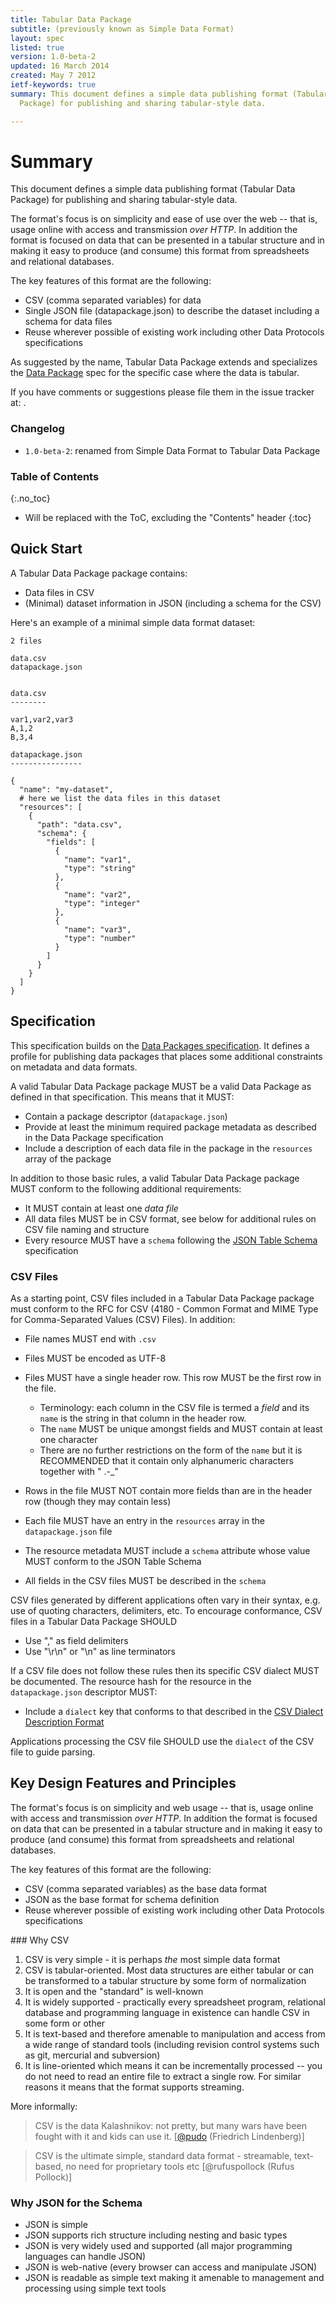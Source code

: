 ```yaml
---
title: Tabular Data Package
subtitle: (previously known as Simple Data Format)
layout: spec
listed: true
version: 1.0-beta-2
updated: 16 March 2014
created: May 7 2012
ietf-keywords: true
summary: This document defines a simple data publishing format (Tabular Data
  Package) for publishing and sharing tabular-style data.

---
```


Summary
=======

This document defines a simple data publishing format (Tabular Data
Package) for publishing and sharing tabular-style data.

The format's focus is on simplicity and ease of use over the web -- that
is, usage online with access and transmission *over HTTP*. In addition
the format is focused on data that can be presented in a tabular
structure and in making it easy to produce (and consume) this format
from spreadsheets and relational databases.

The key features of this format are the following:

-   CSV (comma separated variables) for data
-   Single JSON file (datapackage.json) to describe the dataset
    including a schema for data files
-   Reuse wherever possible of existing work including other Data
    Protocols specifications

As suggested by the name, Tabular Data Package extends and specializes the
[Data Package][dp] spec for the specific case where the data is tabular.

[dp]: ../data-packages/

<div class="alert alert-info" markdown="block">
If you have comments or suggestions please file them in the issue
tracker at: <https://github.com/dataprotocols/dataprotocols/issues>.
</div>

### Changelog

- `1.0-beta-2`: renamed from Simple Data Format to Tabular Data Package

### Table of Contents 
{:.no_toc}

* Will be replaced with the ToC, excluding the "Contents" header
{:toc}


## Quick Start

A Tabular Data Package package contains:

-   Data files in CSV
-   (Minimal) dataset information in JSON (including a schema for the
    CSV)

Here's an example of a minimal simple data format dataset:

    2 files

    data.csv
    datapackage.json


    data.csv
    --------

    var1,var2,var3
    A,1,2
    B,3,4

    datapackage.json
    ----------------

    {
      "name": "my-dataset",
      # here we list the data files in this dataset
      "resources": [
        {
          "path": "data.csv",
          "schema": {
            "fields": [
              {
                "name": "var1",
                "type": "string"
              },
              {
                "name": "var2",
                "type": "integer"
              },
              {
                "name": "var3",
                "type": "number"
              }
            ]
          }
        }
      ]
    }

## Specification

This specification builds on the 
<a href="{{site.baseurl}}/data-packages/">Data Packages specification</a>. It defines a profile for publishing data packages that places some additional constraints on metadata and data formats.

A valid Tabular Data Package package MUST be a valid Data Package as defined in that specification. This means that it MUST:

-  Contain a package descriptor (`datapackage.json`)
-  Provide at least the minimum required package metadata as described in the Data Package specification
-  Include a description of each data file in the package in the `resources` array of the package

In addition to those basic rules, a valid Tabular Data Package package MUST conform to the following additional 
requirements:

-   It MUST contain at least one *data file*
-   All data files MUST be in CSV format, see below for additional rules on CSV file naming and structure
-   Every resource MUST have a `schema` following the <a href="{{site.baseurl}}/json-table-schema/">JSON Table Schema</a> specification

### CSV Files

As a starting point, CSV files included in a Tabular Data Package package must conform to the RFC for CSV (4180 - Common Format and MIME Type for Comma-Separated Values (CSV) Files). In addition:

-   File names MUST end with `.csv`
-   Files MUST be encoded as UTF-8
-   Files MUST have a single header row. This row MUST be the first row in the
    file.

    -   Terminology: each column in the CSV file is termed a *field* and
        its `name` is the string in that column in the header row.
    -   The `name` MUST be unique amongst fields and MUST contain at
        least one character
    -   There are no further restrictions on the form of the `name` but
        it is RECOMMENDED that it contain only alphanumeric characters
        together with " .-\_"
-   Rows in the file MUST NOT contain more fields than are in the header row (though they may
    contain less)
-   Each file MUST have an entry in the `resources` array in the `datapackage.json` file
-   The resource metadata MUST include a `schema` attribute whose value MUST conform to the JSON
    Table Schema
-   All fields in the CSV files MUST be described in the `schema`

CSV files generated by different applications often vary in their syntax, e.g.
use of quoting characters, delimiters, etc. To encourage conformance, CSV files
in a Tabular Data Package SHOULD

-   Use "," as field delimiters
-   Use "\\r\\n" or "\\n" as line terminators

If a CSV file does not follow these rules then its specific CSV dialect MUST be documented. The resource 
hash for the resource in the `datapackage.json` descriptor MUST:

-   Include a `dialect` key that conforms to that described in the <a href="{{site.baseurl}}/csv-dialect/">CSV Dialect Description Format</a>

Applications processing the CSV file SHOULD use the `dialect` of the CSV file to guide parsing.

## Key Design Features and Principles

The format's focus is on simplicity and web usage -- that is, usage
online with access and transmission *over HTTP*. In addition the format
is focused on data that can be presented in a tabular structure and in
making it easy to produce (and consume) this format from spreadsheets
and relational databases.

The key features of this format are the following:

-   CSV (comma separated variables) as the base data format
-   JSON as the base format for schema definition
-   Reuse wherever possible of existing work including other Data
    Protocols specifications

### Why CSV

1.  CSV is very simple - it is perhaps *the* most simple data format
2.  CSV is tabular-oriented. Most data structures are either tabular or
    can be transformed to a tabular structure by some form of
    normalization
3.  It is open and the "standard" is well-known
4.  It is widely supported - practically every spreadsheet program,
    relational database and programming language in existence can handle
    CSV in some form or other
5.  It is text-based and therefore amenable to manipulation and access
    from a wide range of standard tools (including revision control
    systems such as git, mercurial and subversion)
6.  It is line-oriented which means it can be incrementally processed --
    you do not need to read an entire file to extract a single row. For
    similar reasons it means that the format supports streaming.

More informally:

> CSV is the data Kalashnikov: not pretty, but many wars have been
fought with it and kids can use it.
[[@pudo](https://twitter.com/pudo/status/248473299741446144) (Friedrich
Lindenberg)]

> CSV is the ultimate simple, standard data format - streamable,
text-based, no need for proprietary tools etc [@rufuspollock (Rufus
Pollock)]

### Why JSON for the Schema

-   JSON is simple
-   JSON supports rich structure including nesting and basic types
-   JSON is very widely used and supported (all major programming
    languages can handle JSON)
-   JSON is web-native (every browser can access and manipulate JSON)
-   JSON is readable as simple text making it amenable to management and
    processing using simple text tools

